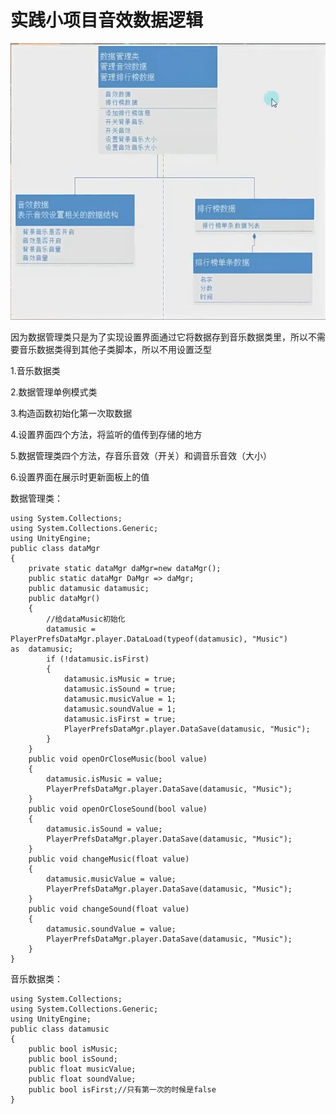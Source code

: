 # 实践小项目音效数据逻辑

![1daf8251eb5d22850f5e30290badc973.png](image/1daf8251eb5d22850f5e30290badc973.png)

因为数据管理类只是为了实现设置界面通过它将数据存到音乐数据类里，所以不需要音乐数据类得到其他子类脚本，所以不用设置泛型

1.音乐数据类

2.数据管理单例模式类

3.构造函数初始化第一次取数据

4.设置界面四个方法，将监听的值传到存储的地方

5.数据管理类四个方法，存音乐音效（开关）和调音乐音效（大小）

6.设置界面在展示时更新面板上的值

数据管理类：

```
using System.Collections;
using System.Collections.Generic;
using UnityEngine;
public class dataMgr
{
    private static dataMgr daMgr=new dataMgr();
    public static dataMgr DaMgr => daMgr;
    public datamusic datamusic;
    public dataMgr()
    {
        //给dataMusic初始化
        datamusic = PlayerPrefsDataMgr.player.DataLoad(typeof(datamusic), "Music") as  datamusic;
        if (!datamusic.isFirst)
        {
            datamusic.isMusic = true;
            datamusic.isSound = true;
            datamusic.musicValue = 1;
            datamusic.soundValue = 1;
            datamusic.isFirst = true;
            PlayerPrefsDataMgr.player.DataSave(datamusic, "Music");
        }
    }
    public void openOrCloseMusic(bool value)
    {
        datamusic.isMusic = value;
        PlayerPrefsDataMgr.player.DataSave(datamusic, "Music");
    }
    public void openOrCloseSound(bool value)
    {
        datamusic.isSound = value;
        PlayerPrefsDataMgr.player.DataSave(datamusic, "Music");
    }
    public void changeMusic(float value)
    {
        datamusic.musicValue = value;
        PlayerPrefsDataMgr.player.DataSave(datamusic, "Music");
    }
    public void changeSound(float value)
    {
        datamusic.soundValue = value;
        PlayerPrefsDataMgr.player.DataSave(datamusic, "Music");
    }
}
```

音乐数据类：

```
using System.Collections;
using System.Collections.Generic;
using UnityEngine;
public class datamusic
{
    public bool isMusic;
    public bool isSound;
    public float musicValue;
    public float soundValue;
    public bool isFirst;//只有第一次的时候是false
}
```
